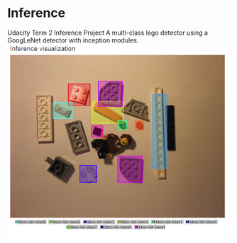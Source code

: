 # Inference
Udacity Term 2 Inference Project
A multi-class lego detector using a GoogLeNet detector with inception modules.
![Sample Result](LegoTestResults/img0117.png)
